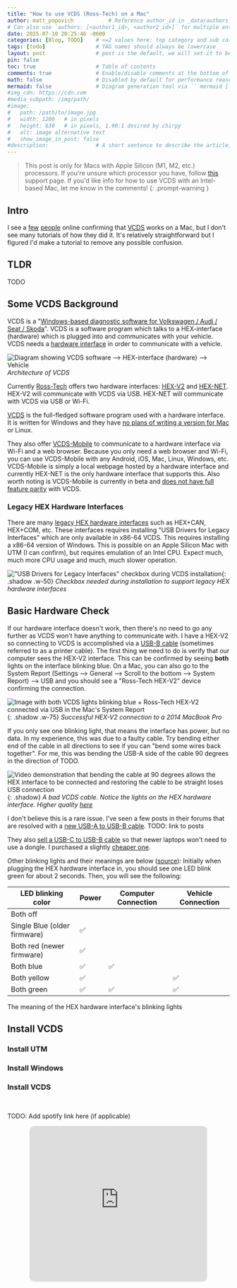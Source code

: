 ```yaml
---
title: "How to use VCDS (Ross-Tech) on a Mac"
author: matt_popovich           # Reference author_id in _data/authors.yml
# Can also use `authors: [<author1_id>, <author2_id>]` for multiple entries
date: 2025-07-10 20:25:46 -0600
categories: [Blog, TODO]    # <=2 values here: top category and sub category
tags: [todo]                # TAG names should always be lowercase
layout: post                # post is the default, we will set it to be explicit
pin: false
toc: true                   # Table of contents
comments: true              # Enable/disable comments at the bottom of the post
math: false                 # Disabled by default for performance reasons
mermaid: false              # Diagram generation tool via ```mermaid [...]```
#img_cdn: https://cdn.com
#media_subpath: /img/path/
#image:
#   path: /path/to/image.jpg
#   width: 1200   # in pixels
#   height: 630   # in pixels, 1.90:1 desired by chirpy
#   alt: image alternative text
#   show_image_in_post: false
#description:               # A short sentence to describe the article, used when sharing links on social media and on homepage
---
```


> This post is only for Macs with Apple Silicon (M1, M2, etc.) processors. If you're unsure which processor you have, follow [this](https://support.apple.com/en-us/116943) support page.
> If you'd like info for how to use VCDS with an Intel-based Mac, let me know in the comments!
{: .prompt-warning }

## Intro
I see a [few](https://forums.ross-tech.com/index.php?threads/42681/#post-349313) [people](https://www.reddit.com/r/Volkswagen/comments/1hbm5cw/vcds_working_on_m1_mac_with_hexcan_cable_apple/) online confirming that [VCDS](https://www.ross-tech.com/vag-com/VCDS.php) works on a Mac, but I don't see many tutorials of how they did it. It's relatively straightforward but I figured I'd make a tutorial to remove any possible confusion.

## TLDR
TODO

## Some VCDS Background
VCDS is a "[Windows-based diagnostic software for Volkswagen / Audi / Seat / Skoda](https://www.ross-tech.com/vag-com/VCDS.php)". VCDS is a software program which talks to a HEX-interface (hardware) which is plugged into and communicates with your vehicle. VCDS needs a [hardware interface](https://www.ross-tech.com/vcds/interfaces.php) in order to communicate with a vehicle.

![Diagram showing VCDS software --> HEX-interface (hardware) --> Vehicle](/assets/img/posts/2025-07-11-how-to-use-vcds-ross-tech-on-a-mac/VCDS-architecture.jpg)
*Architecture of VCDS*

Currently [Ross-Tech](https://www.ross-tech.com/index.php) offers two hardware interfaces: [HEX-V2](https://www.ross-tech.com/vcds/hex-v2.php) and [HEX-NET](https://www.ross-tech.com/vcds/hex-net.php). HEX-V2 will communicate with VCDS via USB. HEX-NET will communicate with VCDS via USB or Wi-Fi.

[VCDS](https://www.ross-tech.com/vag-com/VCDS.php) is the full-fledged software program used with a hardware interface. It is written for Windows and they have [no plans of writing a version for Mac](https://forums.ross-tech.com/index.php?threads/14514/#post-130861) or Linux.

They also offer [VCDS-Mobile](https://www.ross-tech.com/vcds-mobile/vcds-mobile.php) to communicate to a hardware interface via Wi-Fi and a web browser. Because you only need a web browser and Wi-Fi, you can use VCDS-Mobile with any Android, iOS, Mac, Linux, Windows, etc. VCDS-Mobile is simply a local webpage hosted by a hardware interface and currently HEX-NET is the only hardware interface that supports this. Also worth noting is VCDS-Mobile is currently in beta and [does not have full feature parity](https://wiki.ross-tech.com/wiki/index.php/Functions) with VCDS.

### Legacy HEX Hardware Interfaces
There are many [legacy HEX hardware interfaces](https://www.ross-tech.com/vag-com/old-interfaces/discontinued_interfaces.php) such as HEX+CAN, HEX+COM, etc. These interfaces requires installing "USB Drivers for Legacy Interfaces" which are only available in x86-64 VCDS. This requires installing a x86-64 version of Windows. This is possible on an Apple Silicon Mac with UTM (I can confirm), but requires emulation of an Intel CPU. Expect much, much more CPU usage and much, much slower operation.

!["USB Drivers for Legacy Interfaces" checkbox during VCDS installation](/assets/img/posts/2025-07-11-how-to-use-vcds-ross-tech-on-a-mac/VCDS-LegacyDrivers.png){: .shadow .w-50}
*Checkbox needed during installation to support legacy HEX hardware interfaces*

## Basic Hardware Check
If our hardware interface doesn't work, then there's no need to go any further as VCDS won't have anything to communicate with. I have a HEX-V2 so connecting to VCDS is accomplished via a [USB-B cable](https://cdn.sparkfun.com/assets/f/7/4/a/7/51154e0ece395fee3f000002.jpg) (sometimes referred to as a printer cable). The first thing we need to do is verify that our computer sees the HEX-V2 interface. This can be confirmed by seeing **both** lights on the interface blinking blue. On a Mac, you can also go to the System Report (Settings --> General --> Scroll to the bottom --> System Report) --> USB and you should see a "Ross-Tech HEX-V2" device confirming the connection.

![Image with both VCDS lights blinking blue + Ross-Tech HEX-V2 connected via USB in the Mac's System Report](/assets/img/posts/2025-07-11-how-to-use-vcds-ross-tech-on-a-mac/successful_HEX-V2_connection_annotated.jpeg){: .shadow .w-75}
*Successful HEX-V2 connection to a 2014 MacBook Pro*

If you only see one blinking light, that means the interface has power, but no data. In my experience, this was due to a faulty cable. Try bending either end of the cable in all directions to see if you can "bend some wires back together". For me, this was bending the USB-A side of the cable 90 degrees in the direction of TODO.

![Video demonstration that bending the cable at 90 degrees allows the HEX interface to be connected and restoring the cable to be straight loses USB connection](/assets/img/posts/2025-07-11-how-to-use-vcds-ross-tech-on-a-mac/HEX-V2_hardware-bad_cable.gif){: .shadow}
*A bad VCDS cable. Notice the lights on the HEX hardware interface. Higher quality [here](TODO)*

I don't believe this is a rare issue. I've seen a few posts in their forums that are resolved with a [new USB-A to USB-B cable](https://store.ross-tech.com/shop/rtcusb-a2b02/).
TODO: link to posts

They also [sell a USB-C to USB-B cable](https://store.ross-tech.com/shop/usb-c/) so that newer laptops won't need to use a dongle. I purchased a slightly [cheaper one](https://amzn.to/40Pggt4).

Other blinking lights and their meanings are below ([source](https://forums.ross-tech.com/index.php?threads/8778/page-3#post-89230)):
Initially when plugging the HEX hardware interface in, you should see one LED blink green for about 2 seconds. Then, you will see the following:

<div align="center" markdown="1">

| LED blinking color           | Power | Computer Connection | Vehicle Connection |
| ---------------------------- | ----- | ------------------- | ------------------ |
| Both off                     |       |                     |                    |
| Single Blue (older firmware) | ✅     |                     |                    |
| Both red (newer firmware)    | ✅     |                     |                    |
| Both blue                    | ✅     | ✅                   |                    |
| Both yellow                  | ✅     |                     | ✅                  |
| Both green                   | ✅     | ✅                   | ✅                  |

</div>
<my-caption>The meaning of the HEX hardware interface's blinking lights</my-caption>


## Install VCDS

### Install UTM

### Install Windows

### Install VCDS




&nbsp;

TODO: Add spotify link here (if applicable)
<div style="text-align:center">
<iframe
style="border-radius:12px"
src="https://open.spotify.com/embed/track/5fEThMYHHyoohPxqsCvz1l?utm_source=generator"
width="80%" height="352" frameBorder="0"
allowfullscreen=""
allow="autoplay; clipboard-write; encrypted-media; fullscreen; picture-in-picture"
loading="lazy">
</iframe>
</div>
